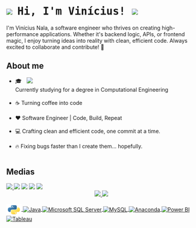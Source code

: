 <h1 align="left">
  <img src="https://user-images.githubusercontent.com/74038190/213844263-a8897a51-32f4-4b3b-b5c2-e1528b89f6f3.png" width="50px" /> &nbsp<samp>Hi, I'm Vinícius! </samp><img src="https://user-images.githubusercontent.com/74038190/213844263-a8897a51-32f4-4b3b-b5c2-e1528b89f6f3.png" width="50px" /> &nbsp
</h1>

I'm Vinícius Nala, a software engineer who thrives on creating high-performance applications. Whether it's backend logic, APIs, or frontend magic, I enjoy turning ideas into reality with clean, efficient code. Always excited to collaborate and contribute! 🚀

<h2>About me</h2>
<img align="right" src="https://github.com/Anmol-Baranwal/Cool-GIFs-For-GitHub/assets/74038190/7d484dc9-68a9-4ee6-a767-aea59035c12d" width="450">
<ul>
  <li>🎓 Currently studying for a degree in Computational Engineering</li><br>
  <li>☕ Turning coffee into code</li><br>
  <li>❤️ Software Engineer | Code, Build, Repeat</li><br>
  <li>💻 Crafting clean and efficient code, one commit at a time.</li><br>
  <li>🔥 Fixing bugs faster than I create them... hopefully.</li><br>
</ul>

<h2>Medias</h2>
<a href="https://viniciusnalasantos.github.io/PersonalWebsite/#/home"><img src="https://img.shields.io/badge/website-000000?style=for-the-badge&logo=About.me&logoColor=white"</a>
<a href="https://br.linkedin.com/in/vinicius-nala-4b282a228" target="_blank"><img src="https://img.shields.io/badge/LinkedIn-0077B5?style=for-the-badge&logo=linkedin&logoColor=white"></a>
<a href="https://medium.com/@viniciusnala" target="_blank"><img src="https://img.shields.io/badge/Medium-12100E?style=for-the-badge&logo=medium&logoColor=white"></a>
<a href="https://www.kaggle.com/viniciusnalasantos" target="_blank"><img src="https://img.shields.io/badge/Kaggle-20BEFF?style=for-the-badge&logo=Kaggle&logoColor=white"></a>
<a href="https://www.hackerrank.com/vinicius_nala" target="_blank"><img src="https://img.shields.io/badge/-Hackerrank-2EC866?style=for-the-badge&logo=HackerRank&logoColor=white"></a>
<br>

<div align="center">
  <a href="https://github.com/viniciusnalasantos">
  <img height="180em" src="https://github-readme-stats-sigma-five.vercel.app/api?username=viniciusnalasantos&show_icons=true&theme=minimal&include_all_commits=true&count_private=true"/>
  <img height="180em" src="https://github-readme-stats-sigma-five.vercel.app/api/top-langs/?username=viniciusnalasantos&layout=compact&langs_count=7&theme=minimal"/>
</div>
<div style="display: inline_block"><br>
  <img align="center" alt="Python" height="30" width="40" src="https://raw.githubusercontent.com/devicons/devicon/master/icons/python/python-original.svg">
  <img align="center" alt="Java" height="30" width="40" src="https://cdn.jsdelivr.net/gh/devicons/devicon/icons/java/java-original-wordmark.svg">
  <img align="center" alt="Microsoft SQL Server" height="30" width="40" src="https://cdn.jsdelivr.net/gh/devicons/devicon/icons/microsoftsqlserver/microsoftsqlserver-plain-wordmark.svg"/>
  <img align="center" alt="MySQL" height="30" width="40" src="https://cdn.jsdelivr.net/gh/devicons/devicon/icons/mysql/mysql-original-wordmark.svg"/>
  <img align="center" alt="Anaconda" height="30" width="40" src="https://cdn.jsdelivr.net/gh/devicons/devicon/icons/anaconda/anaconda-original-wordmark.svg" />
  <img align="center" alt="Power BI" height="30" width="40" src="https://github.com/microsoft/PowerBI-Icons/blob/main/SVG/Power-BI.svg" />
  <img align="center" alt="Tableau" height="30" width="40" src="https://cdn.worldvectorlogo.com/logos/tableau-software.svg" />
</div>

##
  
<div>

</div>
